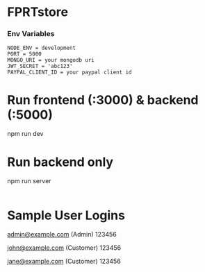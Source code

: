 # FPRTstore


### Env Variables
```
NODE_ENV = development
PORT = 5000
MONGO_URI = your mongodb uri
JWT_SECRET = 'abc123'
PAYPAL_CLIENT_ID = your paypal client id
```

# Run frontend (:3000) & backend (:5000)
npm run dev

# Run backend only
npm run server
```

```
# Sample User Logins

admin@example.com (Admin)
123456

john@example.com (Customer)
123456

jane@example.com (Customer)
123456
```